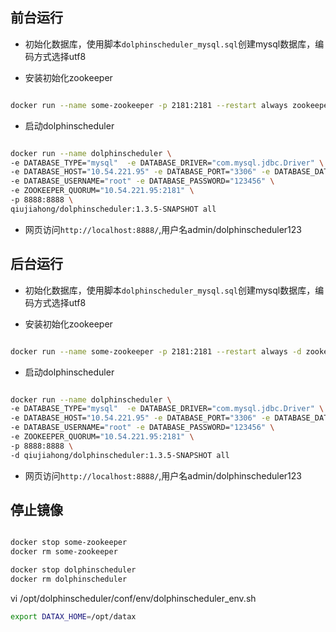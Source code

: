 

## 前台运行 


* 初始化数据库，使用脚本``dolphinscheduler_mysql.sql``创建mysql数据库，编码方式选择utf8

* 安装初始化zookeeper

```bash 

docker run --name some-zookeeper -p 2181:2181 --restart always zookeeper:3.6.2

```


* 启动dolphinscheduler

```bash 

docker run --name dolphinscheduler \
-e DATABASE_TYPE="mysql"  -e DATABASE_DRIVER="com.mysql.jdbc.Driver" \
-e DATABASE_HOST="10.54.221.95" -e DATABASE_PORT="3306" -e DATABASE_DATABASE="ds" \
-e DATABASE_USERNAME="root" -e DATABASE_PASSWORD="123456" \
-e ZOOKEEPER_QUORUM="10.54.221.95:2181" \
-p 8888:8888 \
qiujiahong/dolphinscheduler:1.3.5-SNAPSHOT all

```

* 网页访问``http://localhost:8888/``,用户名admin/dolphinscheduler123




## 后台运行



* 初始化数据库，使用脚本``dolphinscheduler_mysql.sql``创建mysql数据库，编码方式选择utf8
  
* 安装初始化zookeeper

```bash 

docker run --name some-zookeeper -p 2181:2181 --restart always -d zookeeper:3.6.2

```


* 启动dolphinscheduler

```bash 

docker run --name dolphinscheduler \
-e DATABASE_TYPE="mysql"  -e DATABASE_DRIVER="com.mysql.jdbc.Driver" \
-e DATABASE_HOST="10.54.221.95" -e DATABASE_PORT="3306" -e DATABASE_DATABASE="ds" \
-e DATABASE_USERNAME="root" -e DATABASE_PASSWORD="123456" \
-e ZOOKEEPER_QUORUM="10.54.221.95:2181" \
-p 8888:8888 \
-d qiujiahong/dolphinscheduler:1.3.5-SNAPSHOT all

```

* 网页访问``http://localhost:8888/``,用户名admin/dolphinscheduler123


<!-- 
```bash 

# docker run --name some-zookeeper --restart always -d zookeepers
docker run --name some-zookeeper -p 2181:2181 --restart always -d zookeeper:3.6.2s


docker run -dit --name dolphinscheduler \
-e DATABASE_TYPE="mysql"  -e DATABASE_DRIVER="com.mysql.jdbc.Driver" \
-e DATABASE_HOST="127.0.0.1" -e DATABASE_PORT="3306" -e DATABASE_DATABASE="ds" \
-e DATABASE_USERNAME="root" -e DATABASE_PASSWORD="123456" \
-p 8888:8888 \
qiujiahong/dolphinscheduler:1.3.4 all

``` -->




## 停止镜像

```bash 

docker stop some-zookeeper
docker rm some-zookeeper

docker stop dolphinscheduler
docker rm dolphinscheduler 


```


vi /opt/dolphinscheduler/conf/env/dolphinscheduler_env.sh

```bash 
export DATAX_HOME=/opt/datax
```
